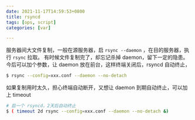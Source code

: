 ```yaml
---
date: 2021-11-17T14:59:53+0800
title: rsyncd
tags: [ops, script]
categories: [var]

---
```


服务器间大文件复制，一般在源服务器，启 `rsync --daemon` ，在目的服务器，执行 `rsync` 拉取。
有时候文件复制完了，却忘记杀掉 daemon，留下一定的隐患。
今后可以加个参数，让 daemon 放在前台，这样终端关闭后，rsyncd 自动终止，

```bash
$ rsync --config=xxx.conf --daemon --no-detach
```

如果复制用时太久，担心终端自动断开，又想让 daemon 到期自动终止，可以加上 timeout

```bash
# 启一个 rsyncd，2天后自动终止
$ ( timeout 2d rsync --config=xxx.conf --daemon --no-detach &)
```

